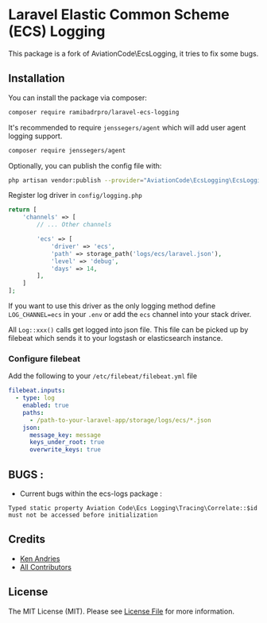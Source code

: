# Laravel Elastic Common Scheme (ECS) Logging 
This package is a fork of AviationCode\EcsLogging, it tries to fix some bugs.


## Installation

You can install the package via composer:

```bash
composer require ramibadrpro/laravel-ecs-logging
```

It's recommended to require `jenssegers/agent` which will add user agent logging support.

```bash
composer require jenssegers/agent
```

Optionally, you can publish the config file with:

```bash
php artisan vendor:publish --provider="AviationCode\EcsLogging\EcsLoggingServiceProvider" --tag="config"
```

Register log driver in `config/logging.php`

```php
return [
    'channels' => [
        // ... Other channels

        'ecs' => [
            'driver' => 'ecs',
            'path' => storage_path('logs/ecs/laravel.json'),
            'level' => 'debug',
            'days' => 14,
        ],
    ]
];
```

If you want to use this driver as the only logging method define `LOG_CHANNEL=ecs` in your `.env` or add the `ecs` channel into your stack driver.

All `Log::xxx()` calls get logged into json file. This file can be picked up by filebeat which sends it to your logstash or elasticsearch instance.

### Configure filebeat

Add the following to your `/etc/filebeat/filebeat.yml` file

```yaml
filebeat.inputs:
  - type: log
    enabled: true
    paths:
      - /path-to-your-laravel-app/storage/logs/ecs/*.json
    json:
      message_key: message
      keys_under_root: true
      overwrite_keys: true
```
## BUGS :
- Current bugs within the ecs-logs package : 

```Typed static property Aviation Code\Ecs Logging\Tracing\Correlate::$id must not be accessed before initialization```


## Credits

- [Ken Andries](https://github.com/DouglasDC3)
- [All Contributors](../../contributors)

## License

The MIT License (MIT). Please see [License File](LICENSE.md) for more information.
